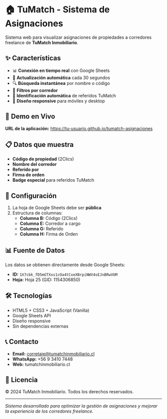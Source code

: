# 🏠 TuMatch - Sistema de Asignaciones

Sistema web para visualizar asignaciones de propiedades a corredores freelance de **TuMatch Inmobiliario**.

## ✨ Características

- 📊 **Conexión en tiempo real** con Google Sheets
- 🔄 **Actualización automática** cada 30 segundos
- 🔍 **Búsqueda instantánea** por nombre o código
- 👥 **Filtros por corredor**
- 🏢 **Identificación automática** de referidos TuMatch
- 📱 **Diseño responsive** para móviles y desktop

## 🚀 Demo en Vivo

**URL de la aplicación:** https://tu-usuario.github.io/tumatch-asignaciones

## 📋 Datos que muestra

- **Código de propiedad** (2Clics)
- **Nombre del corredor**
- **Referido por**
- **Firma de orden**
- **Badge especial** para referidos TuMatch

## 🔧 Configuración

1. La hoja de Google Sheets debe ser **pública**
2. Estructura de columnas:
   - **Columna B:** Código (2Clics)
   - **Columna E:** Corredor a cargo
   - **Columna G:** Referido
   - **Columna H:** Firma de Orden

## 📊 Fuente de Datos

Los datos se obtienen directamente desde Google Sheets:
- **ID:** `1X7cbk_fD5mGTXxs1cOa4tCxeXBrpiNWV4sEJnBRwVUM`
- **Hoja:** Hoja 25 (GID: 1154306850)

## 🛠️ Tecnologías

- HTML5 + CSS3 + JavaScript (Vanilla)
- Google Sheets API
- Diseño responsive
- Sin dependencias externas

## 📞 Contacto

- **Email:** corretaje@tumatchinmobiliario.cl
- **WhatsApp:** +56 9 3410 7448
- **Web:** tumatchinmobiliario.cl

## 📝 Licencia

© 2024 TuMatch Inmobiliario. Todos los derechos reservados.

---

*Sistema desarrollado para optimizar la gestión de asignaciones y mejorar la experiencia de los corredores freelance.*